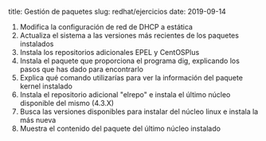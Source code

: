 title: Gestión de paquetes
slug: redhat/ejercicios
date: 2019-09-14

1. Modifica la configuración de red de DHCP a estática
1. Actualiza el sistema a las versiones más recientes de los paquetes instalados
1. Instala los repositorios adicionales EPEL y CentOSPlus
1. Instala el paquete que proporciona el programa dig, explicando los
   pasos que has dado para encontrarlo
1. Explica qué comando utilizarías para ver la información del paquete
kernel instalado
1. Instala el repositorio adicional "elrepo" e instala el último
núcleo disponible del mismo (4.3.X)
1. Busca las versiones disponibles para instalar del núcleo linux e
instala la más nueva
1. Muestra el contenido del paquete del último núcleo instalado
